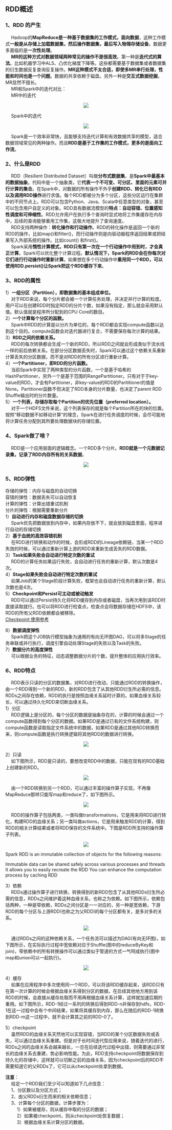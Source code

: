 RDD概述
---
### 1、RDD 的产生
&emsp; Hadoop的**MapReduce是一种基于数据集的工作模式，面向数据**，这种工作模式**一般是从存储上加载数据集，然后操作数据集，最后写入物理存储设备**。数据更多面临的是**一次性处理**。  
&emsp; **MR的这种方式对数据领域两种常见的操作不是很高效**。第一种是**迭代式的算法**。比如机器学习中ALS、凸优化梯度下降等。这些都需要基于数据集或者数据集的衍生数据反复查询反复操作。**MR这种模式不太合适，即使多MR串行处理，性能和时间也是一个问题**。数据的共享依赖于磁盘。另外一种是**交互式数据挖掘**，MR显然不擅长。  
&emsp; MR和Spark中的迭代对比：  
&emsp; MR中的迭代  
<p align="center">
<img src="https://github.com/Dr11ft/BigDataGuide/blob/master/Pics/Spark%E6%96%87%E6%A1%A3Pics/Spark%20Core/RDD%E6%A6%82%E8%BF%B0/MR%E4%B8%AD%E7%9A%84%E8%BF%AD%E4%BB%A3.png"/>  
<p align="center">
</p>
</p>  

&emsp; Spark中的迭代  
<p align="center">
<img src="https://github.com/Dr11ft/BigDataGuide/blob/master/Pics/Spark%E6%96%87%E6%A1%A3Pics/Spark%20Core/RDD%E6%A6%82%E8%BF%B0/Spark%E4%B8%AD%E7%9A%84%E8%BF%AD%E4%BB%A3.png"/>  
<p align="center">
</p>
</p>  

&emsp; Spark是一个效率非常快，且能够支持迭代计算和有效数据共享的模型，适合数据领域常见的两种操作。而且**RDD是基于工作集的工作模式，更多的是面向工作流**。  

### 2、什么是RDD
&emsp; RDD（Resilient Distributed Dataset）叫做**分布式数据集**，是**Spark中最基本的数据抽象**。代码中是一个抽象类，它**代表一个不可变、可分区、里面的元素可并行计算的集合**。在Spark中，对数据的所有操作不外乎**创建RDD、转化已有RDD 以及调用RDD操作**进行求值。每个RDD都被分为多个分区，这些分区运行在集群中的不同节点上。RDD可以包含Python、Java、Scala中任意类型的对象，甚至可以包含用户自定义的对象。RDD具有数据流模型的**特点：自动容错、位置感知性调度和可伸缩性**。RDD允许用户在执行多个查询时显式地将工作集缓存在内存中，后续的查询能够重用工作集，这极大地提升了查询速度。  
&emsp; RDD支持两种操作：**转化操作和行动操作**。RDD的转化操作是返回一个新的RDD的操作，比如map()和filter()，而行动操作则是向驱动器程序返回结果或把结果写入外部系统的操作。比如count() 和first()。  
&emsp; Spark采用**惰性计算模式，RDD只有第一次在一个行动操作中用到时，才会真正计算**。Spark可以优化整个计算过程。**默认情况下，Spark的RDD会在你每次对它们进行行动操作时重新计算**。如果想在多个行动操作中**重用同一个RDD，可以使用RDD.persist()让Spark把这个RDD缓存下来**。  

### 3、RDD的属性
1）**一组分区（Partition），即数据集的基本组成单位。**  
&emsp; 对于RDD来说，每个分片都会被一个计算任务处理，并决定并行计算的粒度。用户可以在创建RDD时指定RDD的分片个数，如果没有指定，那么就会采用默认值。默认值就是程序所分配到的CPU Core的数目。  
2）**一个计算每个分区的函数。**  
&emsp; Spark中RDD的计算是以分片为单位的，每个RDD都会实现compute函数以达到这个目的。compute函数会对迭代器进行复合，不需要保存每次计算的结果。  
3）**RDD之间的依赖关系。**  
&emsp; RDD的每次转换都会生成一个新的RDD，所以RDD之间就会形成类似于流水线一样的前后依赖关系。在部分分区数据丢失时，Spark可以通过这个依赖关系重新计算丢失的分区数据，而不是对RDD的所有分区进行重新计算。  
4）**一个Partitioner，即RDD的分片函数。**  
&emsp; 当前Spark中实现了两种类型的分片函数，一个是基于哈希的HashPartitioner，另外一个是基于范围的RangePartitioner。只有对于于key-value的RDD，才会有Partitioner，非key-value的RDD的Parititioner的值是None。Partitioner函数不但决定了RDD本身的分片数量，也决定了parent RDD Shuffle输出时的分片数量。  
5）**一个列表，存储存取每个Partition的优先位置（preferred location）。**  
&emsp; 对于一个HDFS文件来说，这个列表保存的就是每个Partition所在的块的位置。按照“移动数据不如移动计算”的理念，Spark在进行任务调度的时候，会尽可能地将计算任务分配到其所要处理数据块的存储位置。  

### 4、Spark做了啥？
&emsp; RDD是一个应用层面的逻辑概念。一个RDD多个分片。**RDD就是一个元数据记录集，记录了RDD内存所有的关系数据**。  
<p align="center">
<img src="https://github.com/Dr11ft/BigDataGuide/blob/master/Pics/Spark%E6%96%87%E6%A1%A3Pics/Spark%20Core/RDD%E6%A6%82%E8%BF%B0/Spark%E5%81%9A%E4%BA%86%E5%95%A5.png"/>  
<p align="center">
</p>
</p>  

### 5、RDD弹性
存储的弹性：内存与磁盘的自动切换  
容错的弹性：数据丢失可以自动恢复   
计算的弹性：计算出错重试机制   
分片的弹性：根据需要重新分片  
1）**自动进行内存和磁盘数据存储的切换**  
&emsp; Spark优先把数据放到内存中，如果内存放不下，就会放到磁盘里面，程序进行自动的存储切换  
2）**基于血统的高效容错机制**  
&emsp; 在RDD进行转换和动作的时候，会形成RDD的Lineage依赖链，当某一个RDD失效的时候，可以通过重新计算上游的RDD来重新生成丢失的RDD数据。  
3）**Task如果失败会自动进行特定次数的重试**  
&emsp; RDD的计算任务如果运行失败，会自动进行任务的重新计算，默认次数是4次。  
4）**Stage如果失败会自动进行特定次数的重试**  
&emsp; 如果Job的某个Stage阶段计算失败，框架也会自动进行任务的重新计算，默认次数也是4次。  
5）**Checkpoint和Persist可主动或被动触发**  
&emsp; RDD可以通过Persist持久化将RDD缓存到内存或者磁盘，当再次用到该RDD时直接读取就行。也可以将RDD进行检查点，检查点会将数据存储在HDFS中，该RDD的所有父RDD依赖都会被移除。  
[Checkpoint 使用参考](https://blog.csdn.net/zg_hover/article/details/89349518)

6）**数据调度弹性**  
&emsp; Spark把这个JOB执行模型抽象为通用的有向无环图DAG，可以将多Stage的任务串联或并行执行，调度引擎自动处理Stage的失败以及Task的失败。  
7）**数据分片的高度弹性**  
&emsp; 可以根据业务的特征，动态调整数据分片的个数，提升整体的应用执行效率。  

### 6、RDD特点
&emsp; RDD表示只读的分区的数据集，对RDD进行改动，只能通过RDD的转换操作，由一个RDD得到一个新的RDD，新的RDD包含了从其他RDD衍生所必需的信息。RDDs之间存在依赖，RDD的执行是按照血缘关系延时计算的。如果血缘关系较长，可以通过持久化RDD来切断血缘关系。  
1）分区  
&emsp; RDD逻辑上是分区的，每个分区的数据是抽象存在的，计算的时候会通过一个compute函数得到每个分区的数据。如果RDD是通过已有的文件系统构建，则compute函数是读取指定文件系统中的数据，如果RDD是通过其他RDD转换而来，则compute函数是执行转换逻辑将其他RDD的数据进行转换。  
<p align="center">
<img src="https://github.com/Dr11ft/BigDataGuide/blob/master/Pics/Spark%E6%96%87%E6%A1%A3Pics/Spark%20Core/RDD%E6%A6%82%E8%BF%B0/%E5%88%86%E5%8C%BA.png"/>  
<p align="center">
</p>
</p>  

2）只读  
&emsp; 如下图所示，RDD是只读的，要想改变RDD中的数据，只能在现有的RDD基础上创建新的RDD。  
<p align="center">
<img src="https://github.com/Dr11ft/BigDataGuide/blob/master/Pics/Spark%E6%96%87%E6%A1%A3Pics/Spark%20Core/RDD%E6%A6%82%E8%BF%B0/%E5%8F%AA%E8%AF%BB.png"/>  
<p align="center">
</p>
</p>  

&emsp; 由一个RDD转换到另一个RDD，可以通过丰富的操作算子实现，不再像MapReduce那样只能写map和reduce了，如下图所示。  
<p align="center">
<img src="https://github.com/Dr11ft/BigDataGuide/blob/master/Pics/Spark%E6%96%87%E6%A1%A3Pics/Spark%20Core/RDD%E6%A6%82%E8%BF%B0/%E4%B8%80%E4%B8%AARDD%E8%BD%AC%E6%8D%A2%E5%88%B0%E5%8F%A6%E4%B8%80%E4%B8%AARDD.png"/>  
<p align="center">
</p>
</p>  

&emsp; RDD的操作算子包括两类，一类叫做transformations，它是用来将RDD进行转化，构建RDD的血缘关系；另一类叫做actions，它是用来触发RDD的计算，得到RDD的相关计算结果或者将RDD保存的文件系统中。下图是RDD所支持的操作算子列表。  
<p align="center">
<img src="https://github.com/Dr11ft/BigDataGuide/blob/master/Pics/Spark%E6%96%87%E6%A1%A3Pics/Spark%20Core/RDD%E6%A6%82%E8%BF%B0/RDD%E7%9A%84%E6%93%8D%E4%BD%9C%E7%AE%97%E5%AD%90.png"/>  
<p align="center">
</p>
</p>  
Spark RDD is an immutable collection of objects for the following reasons:

Immutable data can be shared safely across various processes and threads
It allows you to easily recreate the RDD
You can enhance the computation process by caching RDD

3）依赖  
&emsp; RDDs通过操作算子进行转换，转换得到的新RDD包含了从其他RDDs衍生所必需的信息，RDDs之间维护着这种血缘关系，也称之为依赖。如下图所示，依赖包括两种，一种是窄依赖，RDDs之间分区是一一对应的，另一种是宽依赖，下游RDD的每个分区与上游RDD(也称之为父RDD)的每个分区都有关，是多对多的关系。  
<p align="center">
<img src="https://github.com/Dr11ft/BigDataGuide/blob/master/Pics/Spark%E6%96%87%E6%A1%A3Pics/Spark%20Core/RDD%E6%A6%82%E8%BF%B0/%E4%BE%9D%E8%B5%961.png"/>  
<p align="center">
</p>
</p>  

&emsp; 通过RDDs之间的这种依赖关系，一个任务流可以描述为DAG(有向无环图)，如下图所示，在实际执行过程中宽依赖对应于Shuffle(图中的reduceByKey和join)，窄依赖中的所有转换操作可以通过类似于管道的方式一气呵成执行(图中map和union可以一起执行)。  
<p align="center">
<img src="https://github.com/Dr11ft/BigDataGuide/blob/master/Pics/Spark%E6%96%87%E6%A1%A3Pics/Spark%20Core/RDD%E6%A6%82%E8%BF%B0/%E4%BE%9D%E8%B5%962.png"/>  
<p align="center">
</p>
</p>  

4）缓存  
&emsp; 如果在应用程序中多次使用同一个RDD，可以将该RDD缓存起来，该RDD只有在第一次计算的时候会根据血缘关系得到分区的数据，在后续其他地方用到该RDD的时候，会直接从缓存处取而不用再根据血缘关系计算，这样就加速后期的重用。如下图所示，RDD-1经过一系列的转换后得到RDD-n并保存到hdfs，RDD-1在这一过程中会有个中间结果，如果将其缓存到内存，那么在随后的RDD-1转换到RDD-m这一过程中，就不会计算其之前的RDD-0了。  

5）checkpoint  
&emsp; 虽然RDD的血缘关系天然地可以实现容错，当RDD的某个分区数据失败或丢失，可以通过血缘关系重建。但是对于长时间迭代型应用来说，随着迭代的进行，RDDs之间的血缘关系会越来越长，一旦在后续迭代过程中出错，则需要通过非常长的血缘关系去重建，势必影响性能。为此，RDD支持checkpoint将数据保存到持久化的存储中，这样就可以切断之前的血缘关系，因为checkpoint后的RDD不需要知道它的父RDDs了，它可以从checkpoint处拿到数据。  
  
**注意**：  
&emsp; 给定一个RDD我们至少可以知道如下几点信息：  
&emsp; 1、分区数以及分区方式；  
&emsp; 2、由父RDDs衍生而来的相关依赖信息；  
&emsp; 3、计算每个分区的数据，计算步骤为：  
&emsp; &emsp; 1）如果被缓存，则从缓存中取的分区的数据；  
&emsp; &emsp; 2）如果被checkpoint，则从checkpoint处恢复数据；  
&emsp; &emsp; 3）根据血缘关系计算分区的数据。  










